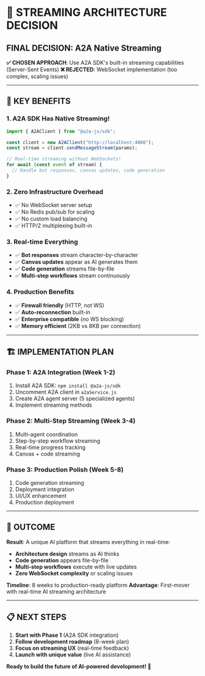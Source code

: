 # 🚀 STREAMING ARCHITECTURE DECISION

## **FINAL DECISION: A2A Native Streaming**

**✅ CHOSEN APPROACH**: Use A2A SDK's built-in streaming capabilities (Server-Sent Events)
**❌ REJECTED**: WebSocket implementation (too complex, scaling issues)

---

## **🎯 KEY BENEFITS**

### **1. A2A SDK Has Native Streaming!**
```typescript
import { A2AClient } from "@a2a-js/sdk";

const client = new A2AClient("http://localhost:4000");
const stream = client.sendMessageStream(params);

// Real-time streaming without WebSockets!
for await (const event of stream) {
  // Handle bot responses, canvas updates, code generation
}
```

### **2. Zero Infrastructure Overhead**
- ✅ No WebSocket server setup
- ✅ No Redis pub/sub for scaling  
- ✅ No custom load balancing
- ✅ HTTP/2 multiplexing built-in

### **3. Real-time Everything**
- ✅ **Bot responses** stream character-by-character
- ✅ **Canvas updates** appear as AI generates them
- ✅ **Code generation** streams file-by-file
- ✅ **Multi-step workflows** stream continuously

### **4. Production Benefits**
- ✅ **Firewall friendly** (HTTP, not WS)
- ✅ **Auto-reconnection** built-in
- ✅ **Enterprise compatible** (no WS blocking)
- ✅ **Memory efficient** (2KB vs 8KB per connection)

---

## **🏗️ IMPLEMENTATION PLAN**

### **Phase 1: A2A Integration (Week 1-2)**
1. Install A2A SDK: `npm install @a2a-js/sdk`
2. Uncomment A2A client in `a2aService.js`
3. Create A2A agent server (5 specialized agents)
4. Implement streaming methods

### **Phase 2: Multi-Step Streaming (Week 3-4)**
1. Multi-agent coordination
2. Step-by-step workflow streaming
3. Real-time progress tracking
4. Canvas + code streaming

### **Phase 3: Production Polish (Week 5-8)**
1. Code generation streaming
2. Deployment integration
3. UI/UX enhancement
4. Production deployment

---

## **🎉 OUTCOME**

**Result**: A unique AI platform that streams everything in real-time:
- **Architecture design** streams as AI thinks
- **Code generation** appears file-by-file
- **Multi-step workflows** execute with live updates
- **Zero WebSocket complexity** or scaling issues

**Timeline**: 8 weeks to production-ready platform
**Advantage**: First-mover with real-time AI streaming architecture

---

## **📋 NEXT STEPS**

1. **Start with Phase 1** (A2A SDK integration)
2. **Follow development roadmap** (8-week plan)
3. **Focus on streaming UX** (real-time feedback)
4. **Launch with unique value** (live AI assistance)

**Ready to build the future of AI-powered development! 🚀** 